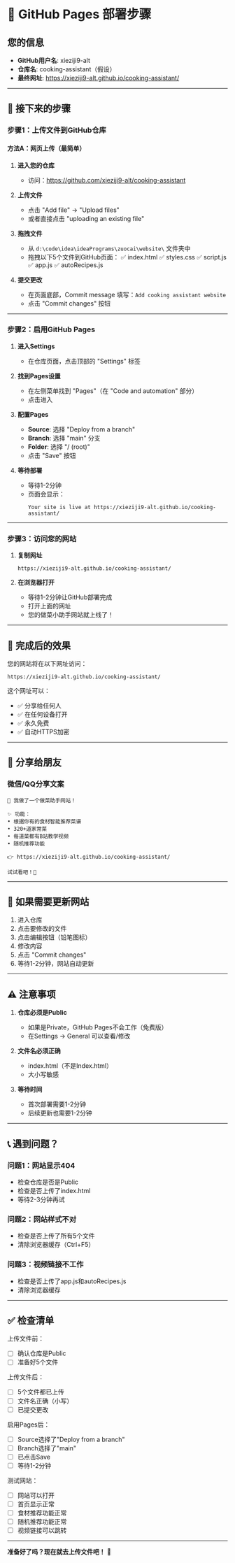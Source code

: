 # 🚀 GitHub Pages 部署步骤

## 您的信息
- **GitHub用户名**: xieziji9-alt
- **仓库名**: cooking-assistant（假设）
- **最终网址**: https://xieziji9-alt.github.io/cooking-assistant/

---

## 📝 接下来的步骤

### 步骤1：上传文件到GitHub仓库

#### 方法A：网页上传（最简单）

1. **进入您的仓库**
   - 访问：https://github.com/xieziji9-alt/cooking-assistant

2. **上传文件**
   - 点击 "Add file" → "Upload files"
   - 或者直接点击 "uploading an existing file"

3. **拖拽文件**
   - 从 `d:\code\idea\ideaPrograms\zuocai\website\` 文件夹中
   - 拖拽以下5个文件到GitHub页面：
     ✅ index.html
     ✅ styles.css
     ✅ script.js
     ✅ app.js
     ✅ autoRecipes.js

4. **提交更改**
   - 在页面底部，Commit message 填写：`Add cooking assistant website`
   - 点击 "Commit changes" 按钮

---

### 步骤2：启用GitHub Pages

1. **进入Settings**
   - 在仓库页面，点击顶部的 "Settings" 标签

2. **找到Pages设置**
   - 在左侧菜单找到 "Pages"（在 "Code and automation" 部分）
   - 点击进入

3. **配置Pages**
   - **Source**: 选择 "Deploy from a branch"
   - **Branch**: 选择 "main" 分支
   - **Folder**: 选择 "/ (root)"
   - 点击 "Save" 按钮

4. **等待部署**
   - 等待1-2分钟
   - 页面会显示：
     ```
     Your site is live at https://xieziji9-alt.github.io/cooking-assistant/
     ```

---

### 步骤3：访问您的网站

1. **复制网址**
   ```
   https://xieziji9-alt.github.io/cooking-assistant/
   ```

2. **在浏览器打开**
   - 等待1-2分钟让GitHub部署完成
   - 打开上面的网址
   - 您的做菜小助手网站就上线了！

---

## 🎉 完成后的效果

您的网站将在以下网址访问：
```
https://xieziji9-alt.github.io/cooking-assistant/
```

这个网址可以：
- ✅ 分享给任何人
- ✅ 在任何设备打开
- ✅ 永久免费
- ✅ 自动HTTPS加密

---

## 📱 分享给朋友

### 微信/QQ分享文案
```
🍳 我做了一个做菜助手网站！

✨ 功能：
• 根据你有的食材智能推荐菜谱
• 320+道家常菜
• 每道菜都有B站教学视频
• 随机推荐功能

👉 https://xieziji9-alt.github.io/cooking-assistant/

试试看吧！🎉
```

---

## 🔧 如果需要更新网站

1. 进入仓库
2. 点击要修改的文件
3. 点击编辑按钮（铅笔图标）
4. 修改内容
5. 点击 "Commit changes"
6. 等待1-2分钟，网站自动更新

---

## ⚠️ 注意事项

1. **仓库必须是Public**
   - 如果是Private，GitHub Pages不会工作（免费版）
   - 在Settings → General 可以查看/修改

2. **文件名必须正确**
   - index.html（不是Index.html）
   - 大小写敏感

3. **等待时间**
   - 首次部署需要1-2分钟
   - 后续更新也需要1-2分钟

---

## 📞 遇到问题？

### 问题1：网站显示404
- 检查仓库是否是Public
- 检查是否上传了index.html
- 等待2-3分钟再试

### 问题2：网站样式不对
- 检查是否上传了所有5个文件
- 清除浏览器缓存（Ctrl+F5）

### 问题3：视频链接不工作
- 检查是否上传了app.js和autoRecipes.js
- 清除浏览器缓存

---

## ✅ 检查清单

上传文件前：
- [ ] 确认仓库是Public
- [ ] 准备好5个文件

上传文件后：
- [ ] 5个文件都已上传
- [ ] 文件名正确（小写）
- [ ] 已提交更改

启用Pages后：
- [ ] Source选择了"Deploy from a branch"
- [ ] Branch选择了"main"
- [ ] 已点击Save
- [ ] 等待1-2分钟

测试网站：
- [ ] 网站可以打开
- [ ] 首页显示正常
- [ ] 食材推荐功能正常
- [ ] 随机推荐功能正常
- [ ] 视频链接可以跳转

---

**准备好了吗？现在就去上传文件吧！** 🚀

